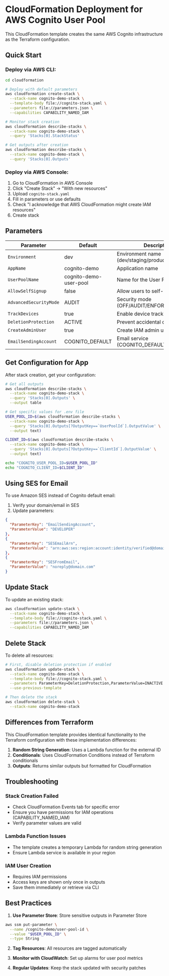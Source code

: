# CloudFormation Deployment for AWS Cognito User Pool

This CloudFormation template creates the same AWS Cognito infrastructure as the Terraform configuration.

## Quick Start

### Deploy via AWS CLI:
```bash
cd cloudformation

# Deploy with default parameters
aws cloudformation create-stack \
  --stack-name cognito-demo-stack \
  --template-body file://cognito-stack.yaml \
  --parameters file://parameters.json \
  --capabilities CAPABILITY_NAMED_IAM

# Monitor stack creation
aws cloudformation describe-stacks \
  --stack-name cognito-demo-stack \
  --query 'Stacks[0].StackStatus'

# Get outputs after creation
aws cloudformation describe-stacks \
  --stack-name cognito-demo-stack \
  --query 'Stacks[0].Outputs'
```

### Deploy via AWS Console:
1. Go to CloudFormation in AWS Console
2. Click "Create Stack" → "With new resources"
3. Upload `cognito-stack.yaml`
4. Fill in parameters or use defaults
5. Check "I acknowledge that AWS CloudFormation might create IAM resources"
6. Create stack

## Parameters

| Parameter | Default | Description |
|-----------|---------|-------------|
| `Environment` | dev | Environment name (dev/staging/production) |
| `AppName` | cognito-demo | Application name |
| `UserPoolName` | cognito-demo-user-pool | Name for the User Pool |
| `AllowSelfSignup` | false | Allow users to self-register |
| `AdvancedSecurityMode` | AUDIT | Security mode (OFF/AUDIT/ENFORCED) |
| `TrackDevices` | true | Enable device tracking |
| `DeletionProtection` | ACTIVE | Prevent accidental deletion |
| `CreateAdminUser` | true | Create IAM admin user |
| `EmailSendingAccount` | COGNITO_DEFAULT | Email service (COGNITO_DEFAULT/DEVELOPER) |

## Get Configuration for App

After stack creation, get your configuration:

```bash
# Get all outputs
aws cloudformation describe-stacks \
  --stack-name cognito-demo-stack \
  --query 'Stacks[0].Outputs' \
  --output table

# Get specific values for .env file
USER_POOL_ID=$(aws cloudformation describe-stacks \
  --stack-name cognito-demo-stack \
  --query 'Stacks[0].Outputs[?OutputKey==`UserPoolId`].OutputValue' \
  --output text)

CLIENT_ID=$(aws cloudformation describe-stacks \
  --stack-name cognito-demo-stack \
  --query 'Stacks[0].Outputs[?OutputKey==`ClientId`].OutputValue' \
  --output text)

echo "COGNITO_USER_POOL_ID=$USER_POOL_ID"
echo "COGNITO_CLIENT_ID=$CLIENT_ID"
```

## Using SES for Email

To use Amazon SES instead of Cognito default email:

1. Verify your domain/email in SES
2. Update parameters:
```json
{
  "ParameterKey": "EmailSendingAccount",
  "ParameterValue": "DEVELOPER"
},
{
  "ParameterKey": "SESEmailArn",
  "ParameterValue": "arn:aws:ses:region:account:identity/verified@domain.com"
},
{
  "ParameterKey": "SESFromEmail",
  "ParameterValue": "noreply@domain.com"
}
```

## Update Stack

To update an existing stack:

```bash
aws cloudformation update-stack \
  --stack-name cognito-demo-stack \
  --template-body file://cognito-stack.yaml \
  --parameters file://parameters.json \
  --capabilities CAPABILITY_NAMED_IAM
```

## Delete Stack

To delete all resources:

```bash
# First, disable deletion protection if enabled
aws cloudformation update-stack \
  --stack-name cognito-demo-stack \
  --template-body file://cognito-stack.yaml \
  --parameters ParameterKey=DeletionProtection,ParameterValue=INACTIVE \
  --use-previous-template

# Then delete the stack
aws cloudformation delete-stack \
  --stack-name cognito-demo-stack
```

## Differences from Terraform

This CloudFormation template provides identical functionality to the Terraform configuration with these implementation differences:

1. **Random String Generation**: Uses a Lambda function for the external ID
2. **Conditionals**: Uses CloudFormation Conditions instead of Terraform conditionals
3. **Outputs**: Returns similar outputs but formatted for CloudFormation

## Troubleshooting

### Stack Creation Failed
- Check CloudFormation Events tab for specific error
- Ensure you have permissions for IAM operations (CAPABILITY_NAMED_IAM)
- Verify parameter values are valid

### Lambda Function Issues
- The template creates a temporary Lambda for random string generation
- Ensure Lambda service is available in your region

### IAM User Creation
- Requires IAM permissions
- Access keys are shown only once in outputs
- Save them immediately or retrieve via CLI

## Best Practices

1. **Use Parameter Store**: Store sensitive outputs in Parameter Store
```bash
aws ssm put-parameter \
  --name /cognito-demo/user-pool-id \
  --value "$USER_POOL_ID" \
  --type String
```

2. **Tag Resources**: All resources are tagged automatically

3. **Monitor with CloudWatch**: Set up alarms for user pool metrics

4. **Regular Updates**: Keep the stack updated with security patches